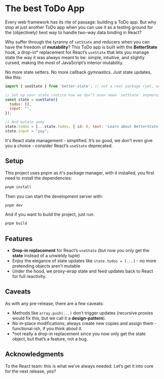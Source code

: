 # The best ToDo App
Every web framework has its rite of passage: building a ToDo app. But why stop at just another ToDo app when you can use it as a testing ground for the (objectively) best way to handle two-way data binding in React?

Why suffer through the tyranny of `setState` and reducers when you can have the freedom of **mutability**?
This ToDo app is built with the **BetterState** hook, a drop-in* replacement for React’s `useState` that lets you manage state the way it was always meant to be: simple, intuitive, and slightly cursed, making the most of JavaScript’s interior mutability.

No more state setters. No more callback gymnastics. Just state updates, like this:
```javascript
import { useState } from 'better-state'; // not a real package (yet, and hopefully never)

// Set up your state (notice how we don’t even need `setState` anymore)
const state = useState({
  todos: [],
  input: "",
});

// And mutate away
state.todos = [...state.todos, { id: 0, text: 'Learn about BetterState', done: false }];
state.input = "yay";
```  
It's React state management - simplified. It’s so good, we don't even give you a choice - consider React’s `useState` deprecated.



## Setup
This project uses pnpm as it's package manager, with it installed, you first need to install the dependencies:

```bash
pnpm install
```  

Then you can start the development server with:  
```bash
pnpm dev
```  

And if you want to build the project, just run:
```bash
pnpm build
```  

## Features  
- **Drop-in replacement** for React’s `useState` (but now you only get the **state** instead of a unwieldy tuple)  
- Enjoy the elegance of state updates like `state.todos = [...]` -  no more pretending objects aren’t mutable
- Under the hood, we proxy-wrap state and feed updates back to React for full reactivity.  

## Caveats
As with any pre-release, there are a few caveats:  
- Methods like `array.push(...)` don’t trigger updates (recursive proxies would fix this, but we call it a **design-pattern**).  
- No in-place modifications; always create new copies and assign them - functional-ish, if you think about it.
- *not really a drop-in replacement since you now only get the state object, but that’s a feature, not a bug.

## Acknowledgments
To the React team: this is what we’ve always needed. Let’s get it into core for the next release, yes?